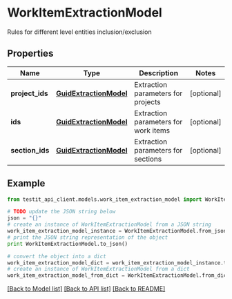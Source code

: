 # WorkItemExtractionModel

Rules for different level entities inclusion/exclusion

## Properties
Name | Type | Description | Notes
------------ | ------------- | ------------- | -------------
**project_ids** | [**GuidExtractionModel**](GuidExtractionModel.md) | Extraction parameters for projects | [optional] 
**ids** | [**GuidExtractionModel**](GuidExtractionModel.md) | Extraction parameters for work items | [optional] 
**section_ids** | [**GuidExtractionModel**](GuidExtractionModel.md) | Extraction parameters for sections | [optional] 

## Example

```python
from testit_api_client.models.work_item_extraction_model import WorkItemExtractionModel

# TODO update the JSON string below
json = "{}"
# create an instance of WorkItemExtractionModel from a JSON string
work_item_extraction_model_instance = WorkItemExtractionModel.from_json(json)
# print the JSON string representation of the object
print WorkItemExtractionModel.to_json()

# convert the object into a dict
work_item_extraction_model_dict = work_item_extraction_model_instance.to_dict()
# create an instance of WorkItemExtractionModel from a dict
work_item_extraction_model_from_dict = WorkItemExtractionModel.from_dict(work_item_extraction_model_dict)
```
[[Back to Model list]](../README.md#documentation-for-models) [[Back to API list]](../README.md#documentation-for-api-endpoints) [[Back to README]](../README.md)


